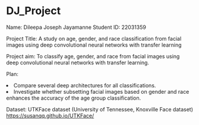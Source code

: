 # DJ_Project

Name: Dileepa Joseph Jayamanne
Student ID: 22031359

Project Title: A study on age, gender, and race classification from facial images using deep convolutional neural networks with transfer learning

Project aim: To classify age, gender, and race from facial images using deep convolutional neural networks with transfer learning.

Plan:
<li> Compare several deep architectures for all classifications. </li>
<li> Investigate whether subsetting facial images based on gender and race enhances the accuracy of the age group classification.</li>


Dataset: UTKFace dataset (University of Tennessee, Knoxville Face dataset)
https://susanqq.github.io/UTKFace/
